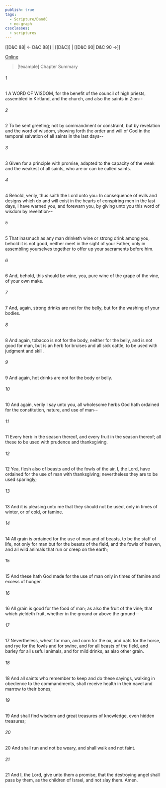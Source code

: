 ```yaml
---
publish: true
tags:
  - Scripture/DandC
  - no-graph
cssclasses:
  - scriptures
---
```

[[D&C 88| ← D&C 88]] | [[D&C]] | [[D&C 90| D&C 90 →]]

[Online](https://churchofjesuschrist.org/study/scriptures/dc-testament/dc/89?lang=eng)

>[!example] Chapter Summary
>
###### 1
1 A WORD OF WISDOM, for the benefit of the council of high priests, assembled in Kirtland, and the church, and also the saints in Zion--
###### 2
2 To be sent greeting; not by commandment or constraint, but by revelation and the word of wisdom, showing forth the order and will of God in the temporal salvation of all saints in the last days--
###### 3
3 Given for a principle with promise, adapted to the capacity of the weak and the weakest of all saints, who are or can be called saints.
###### 4
4 Behold, verily, thus saith the Lord unto you: In consequence of evils and designs which do and will exist in the hearts of conspiring men in the last days, I have warned you, and forewarn you, by giving unto you this word of wisdom by revelation--
###### 5
5 That inasmuch as any man drinketh wine or strong drink among you, behold it is not good, neither meet in the sight of your Father, only in assembling yourselves together to offer up your sacraments before him.
###### 6
6 And, behold, this should be wine, yea, pure wine of the grape of the vine, of your own make.
###### 7
7 And, again, strong drinks are not for the belly, but for the washing of your bodies.
###### 8
8 And again, tobacco is not for the body, neither for the belly, and is not good for man, but is an herb for bruises and all sick cattle, to be used with judgment and skill.
###### 9
9 And again, hot drinks are not for the body or belly.
###### 10
10 And again, verily I say unto you, all wholesome herbs God hath ordained for the constitution, nature, and use of man--
###### 11
11 Every herb in the season thereof, and every fruit in the season thereof; all these to be used with prudence and thanksgiving.
###### 12
12 Yea, flesh also of beasts and of the fowls of the air, I, the Lord, have ordained for the use of man with thanksgiving; nevertheless they are to be used sparingly;
###### 13
13 And it is pleasing unto me that they should not be used, only in times of winter, or of cold, or famine.
###### 14
14 All grain is ordained for the use of man and of beasts, to be the staff of life, not only for man but for the beasts of the field, and the fowls of heaven, and all wild animals that run or creep on the earth;
###### 15
15 And these hath God made for the use of man only in times of famine and excess of hunger.
###### 16
16 All grain is good for the food of man; as also the fruit of the vine; that which yieldeth fruit, whether in the ground or above the ground--
###### 17
17 Nevertheless, wheat for man, and corn for the ox, and oats for the horse, and rye for the fowls and for swine, and for all beasts of the field, and barley for all useful animals, and for mild drinks, as also other grain.
###### 18
18 And all saints who remember to keep and do these sayings, walking in obedience to the commandments, shall receive health in their navel and marrow to their bones;
###### 19
19 And shall find wisdom and great treasures of knowledge, even hidden treasures;
###### 20
20 And shall run and not be weary, and shall walk and not faint.
###### 21
21 And I, the Lord, give unto them a promise, that the destroying angel shall pass by them, as the children of Israel, and not slay them. Amen.




